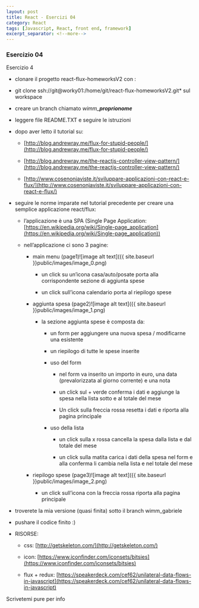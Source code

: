```yaml
---
layout: post
title: React - Esercizi 04
category: React
tags: [Javascript, React, front end, framework]
excerpt_separator: <!--more-->
---
```


### Esercizio 04

Esercizio 4
<!--more-->

* clonare il progetto react-flux-homeworksV2 con :
*	git clone ssh://git@worky01:/home/git/react-flux-homeworksV2.git*
sul workspace

* creare un branch chiamato *wimm_***_proprionome_**

* leggere file README.TXT e seguire le istruzioni

* dopo aver letto il tutorial su:

    * [http://blog.andrewray.me/flux-for-stupid-people/](http://blog.andrewray.me/flux-for-stupid-people/)

    * [http://blog.andrewray.me/the-reactjs-controller-view-pattern/](http://blog.andrewray.me/the-reactjs-controller-view-pattern/)

    * [http://www.cosenonjaviste.it/sviluppare-applicazioni-con-react-e-flux/](http://www.cosenonjaviste.it/sviluppare-applicazioni-con-react-e-flux/)

* seguire le norme imparate nel tutorial precedente per creare una semplice applicazione react/flux:

    * l’applicazione è una SPA (Single Page Application: [https://en.wikipedia.org/wiki/Single-page_application](https://en.wikipedia.org/wiki/Single-page_application))

    * nell’applicazione ci sono 3 pagine:

        * main menu (page1)![image alt text]({{ site.baseurl }}public/images/image_0.png)

            * un click su un’icona casa/auto/posate porta alla corrispondente sezione di aggiunta spese

            * un click sull’icona calendario porta al riepilogo spese

        * aggiunta spesa (page2)![image alt text]({{ site.baseurl }}public/images/image_1.png)

            * la sezione aggiunta spese è composta da:

                * un form per aggiungere una nuova spesa / modificarne una esistente

                * un riepilogo di tutte le spese inserite

                * uso del form

                    * nel form va inserito un importo in euro, una data (prevalorizzata al giorno corrente) e una nota

                    * un click sul + verde conferma i dati e aggiunge la spesa nella lista sotto e al totale del mese

                    * Un click sulla freccia rossa resetta i dati e riporta alla pagina principale

                * uso della lista

                    * un click sulla x rossa cancella la spesa dalla lista e dal totale del mese

                    * un click sulla matita carica i dati della spesa nel form e alla conferma li cambia nella lista e nel totale del mese

        * riepilogo spese (page3)![image alt text]({{ site.baseurl }}public/images/image_2.png)

            * un click sull’icona con la freccia rossa riporta alla pagina principale

* troverete la mia versione (quasi finita) sotto il branch wimm_gabriele

* pushare il codice finito :)

* RISORSE:

    * css: [http://getskeleton.com/](http://getskeleton.com/)

    * icon: [https://www.iconfinder.com/iconsets/bitsies](https://www.iconfinder.com/iconsets/bitsies)

    * flux + redux: [https://speakerdeck.com/cef62/unilateral-data-flows-in-javascript](https://speakerdeck.com/cef62/unilateral-data-flows-in-javascript)

Scrivetemi pure per info
